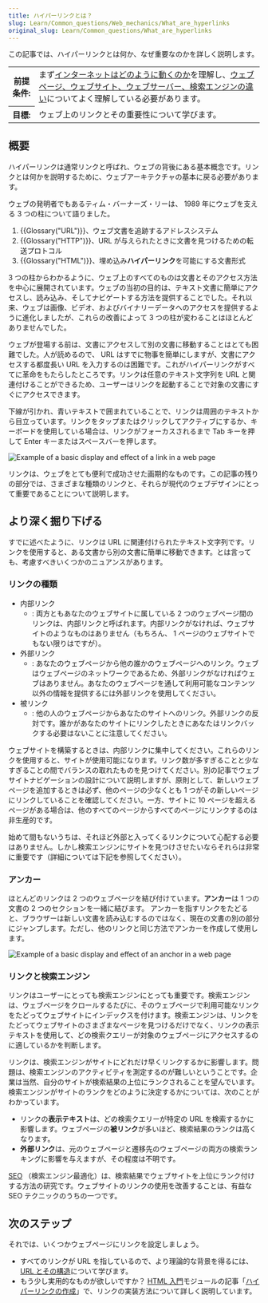 ```yaml
---
title: ハイパーリンクとは？
slug: Learn/Common_questions/Web_mechanics/What_are_hyperlinks
original_slug: Learn/Common_questions/What_are_hyperlinks
---
```


この記事では、ハイパーリンクとは何か、なぜ重要なのかを詳しく説明します。

<table>
  <tbody>
    <tr>
      <th scope="row">前提条件:</th>
      <td>
        まず<a href="/ja/docs/Learn/Common_questions/How_does_the_Internet_work">インターネットはどのように動くのか</a>を理解し、<a href="/ja/docs/Learn/Common_questions/Pages_sites_servers_and_search_engines">ウェブページ、ウェブサイト、ウェブサーバー、検索エンジンの違い</a>についてよく理解している必要があります。
      </td>
    </tr>
    <tr>
      <th scope="row">目標:</th>
      <td>ウェブ上のリンクとその重要性について学びます。</td>
    </tr>
  </tbody>
</table>

## 概要

ハイパーリンクは通常リンクと呼ばれ、ウェブの背後にある基本概念です。リンクとは何かを説明するために、ウェブアーキテクチャの基本に戻る必要があります。

ウェブの発明者でもあるティム・バーナーズ・リーは、 1989 年にウェブを支える 3 つの柱について語りました。

1. {{Glossary("URL")}}、ウェブ文書を追跡するアドレスシステム
2. {{Glossary("HTTP")}}、URL が与えられたときに文書を見つけるための転送プロトコル
3. {{Glossary("HTML")}}、埋め込み**ハイパーリンク**を可能にする文書形式

3 つの柱からわかるように、ウェブ上のすべてのものは文書とそのアクセス方法を中心に展開されています。ウェブの当初の目的は、テキスト文書に簡単にアクセスし、読み込み、そしてナビゲートする方法を提供することでした。それ以来、ウェブは画像、ビデオ、およびバイナリーデータへのアクセスを提供するように進化しましたが、これらの改善によって 3 つの柱が変わることはほとんどありませんでした。

ウェブが登場する前は、文書にアクセスして別の文書に移動することはとても困難でした。人が読めるので、 URL はすでに物事を簡単にしますが、文書にアクセスする都度長い URL を入力するのは困難です。これがハイパーリンクがすべてに革命をもたらしたところです。リンクは任意のテキスト文字列を URL と関連付けることができるため、ユーザーはリンクを起動することで対象の文書にすぐにアクセスできます。

下線が引かれ、青いテキストで囲まれていることで、リンクは周囲のテキストから目立っています。リンクをタップまたはクリックしてアクティブにするか、キーボードを使用している場合は、リンクがフォーカスされるまで Tab キーを押して Enter キーまたはスペースバーを押します。

![Example of a basic display and effect of a link in a web page](link-1.png)

リンクは、ウェブをとても便利で成功させた画期的なものです。この記事の残りの部分では、さまざまな種類のリンクと、それらが現代のウェブデザインにとって重要であることについて説明します。

## より深く掘り下げる

すでに述べたように、リンクは URL に関連付けられたテキスト文字列です。リンクを使用すると、ある文書から別の文書に簡単に移動できます。とは言っても、考慮すべきいくつかのニュアンスがあります。

### リンクの種類

- 内部リンク
  - : 両方ともあなたのウェブサイトに属している 2 つのウェブページ間のリンクは、内部リンクと呼ばれます。内部リンクがなければ、ウェブサイトのようなものはありません（もちろん、 1 ページのウェブサイトでもない限りはですが）。
- 外部リンク
  - : あなたのウェブページから他の誰かのウェブページへのリンク。ウェブはウェブページのネットワークであるため、外部リンクがなければウェブはありません。あなたのウェブページを通して利用可能なコンテンツ以外の情報を提供するには外部リンクを使用してください。
- 被リンク
  - : 他の人のウェブページからあなたのサイトへのリンク。外部リンクの反対です。誰かがあなたのサイトにリンクしたときにあなたはリンクバックする必要はないことに注意してください。

ウェブサイトを構築するときは、内部リンクに集中してください。これらのリンクを使用すると、サイトが使用可能になります。リンク数が多すぎることと少なすぎることの間でバランスの取れたものを見つけてください。別の記事でウェブサイトナビゲーションの設計について説明しますが、原則として、新しいウェブページを追加するときは必ず、他のページの少なくとも 1 つがその新しいページにリンクしていることを確認してください。一方、サイトに 10 ページを超えるページがある場合は、他のすべてのページからすべてのページにリンクするのは非生産的です。

始めて間もないうちは、それほど外部と入ってくるリンクについて心配する必要はありません。しかし検索エンジンにサイトを見つけさせたいならそれらは非常に重要です（詳細については下記を参照してください）。

### アンカー

ほとんどのリンクは 2 つのウェブページを結び付けています。**アンカー**は 1 つの文書の 2 つのセクションを一緒に結びます。 アンカーを指すリンクをたどると、ブラウザーは新しい文書を読み込むするのではなく、現在の文書の別の部分にジャンプします。ただし、他のリンクと同じ方法でアンカーを作成して使用します。

![Example of a basic display and effect of an anchor in a web page](link-2.png)

### リンクと検索エンジン

リンクはユーザーにとっても検索エンジンにとっても重要です。検索エンジンは、ウェブページをクロールするたびに、そのウェブページで利用可能なリンクをたどってウェブサイトにインデックスを付けます。検索エンジンは、リンクをたどってウェブサイトのさまざまなページを見つけるだけでなく、リンクの表示テキストを使用して、どの検索クエリーが対象のウェブページにアクセスするのに適しているかを判断します。

リンクは、検索エンジンがサイトにどれだけ早くリンクするかに影響します。問題は、検索エンジンのアクティビティを測定するのが難しいということです。企業は当然、自分のサイトが検索結果の上位にランクされることを望んでいます。検索エンジンがサイトのランクをどのように決定するかについては、次のことがわかっています。

- リンクの**表示テキスト**は、どの検索クエリーが特定の URL を検索するかに影響します。ウェブページの**被リンク**が多いほど、検索結果のランクは高くなります。
- **外部リンク**は、元のウェブページと遷移先のウェブページの両方の検索ランキングに影響を与えますが、その程度は不明です。

[SEO](http://en.wikipedia.org/wiki/Search_engine_optimization) （検索エンジン最適化）は、検索結果でウェブサイトを上位にランク付けする方法の研究です。ウェブサイトのリンクの使用を改善することは、有益な SEO テクニックのうちの一つです。

## 次のステップ

それでは、いくつかウェブページにリンクを設定しましょう。

- すべてのリンクが URL を指しているので、より理論的な背景を得るには、[URL とその構造](/ja/docs/Learn/Common_questions/What_is_a_URL)について学びます。
- もう少し実用的なものが欲しいですか？ [HTML 入門](/ja/docs/Learn/HTML/Introduction_to_HTML)モジュールの記事「[ハイパーリンクの作成](/ja/docs/Learn/HTML/Introduction_to_HTML/Creating_hyperlinks)」で、リンクの実装方法について詳しく説明しています。
